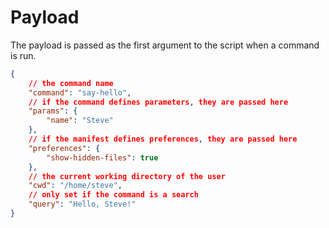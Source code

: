 # Payload

The payload is passed as the first argument to the script when a command is run.

```json
{
    // the command name
    "command": "say-hello",
    // if the command defines parameters, they are passed here
    "params": {
        "name": "Steve"
    },
    // if the manifest defines preferences, they are passed here
    "preferences": {
        "show-hidden-files": true
    },
    // the current working directory of the user
    "cwd": "/home/steve",
    // only set if the command is a search
    "query": "Hello, Steve!"
}
```
